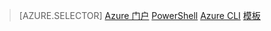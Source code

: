 > [AZURE.SELECTOR]
[Azure 门户](/documentation/articles/load-balancer-get-started-ilb-arm-portal/)
[PowerShell](/documentation/articles/load-balancer-get-started-ilb-arm-ps/)
[Azure CLI](/documentation/articles/load-balancer-get-started-ilb-arm-cli/)
[模板](/documentation/articles/load-balancer-get-started-ilb-arm-template/)

<!---HONumber=Mooncake_0822_2016-->